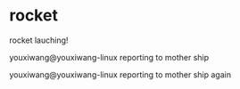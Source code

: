 # rocket
rocket lauching!

youxiwang@youxiwang-linux reporting to mother ship

youxiwang@youxiwang-linux reporting to mother ship again